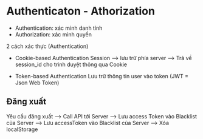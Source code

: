 # Authenticaton - Athorization

- Authentication: xác minh danh tính
- Authorization: xác minh quyền

2 cách xác thực (Authentication)

- Cookie-based Authentication
  Session --> lưu trữ phía server --> Trả về session_id cho trình duyệt thông qua Cookie

- Token-based Authentication
  Lưu trữ thông tin user vào token (JWT = Json Web Token)

## Đăng xuất

Yêu cầu đăng xuất --> Call API tới Server --> Lưu access Token vào Blacklist của Server
--> Lưu accessToken vào Blacklist của Server --> Xóa localStorage
